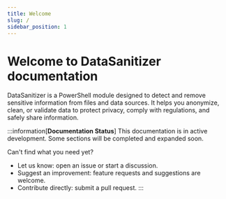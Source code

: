 ```yaml
---
title: Welcome
slug: /
sidebar_position: 1
---
```


# Welcome to DataSanitizer documentation

DataSanitizer is a PowerShell module designed to detect and remove sensitive information from files and data sources. It helps you anonymize, clean, or validate data to protect privacy, comply with regulations, and safely share information.

:::information[**Documentation Status**]
This documentation is in active development. Some sections will be completed and expanded soon.

Can't find what you need yet?
- Let us know: open an issue or start a discussion.
- Suggest an improvement: feature requests and suggestions are welcome.
- Contribute directly: submit a pull request.
:::

